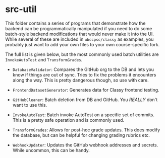 # src-util

This folder contains a series of programs that demonstrate how the backend can be programmatically manipulated if you need to do some batch-style backend modifications that would never make it into the UI. While several of these are included in `ubccpsc/classy` as examples, you probably just want to add your own files to your own course-specific fork.

The full list is given below, but the most commonly used batch utilities are `InvokeAutoTest` and `TransformGrades`.

* `DatabaseValidator`: Compares the GitHub org to the DB and lets you know if things are out of sync. Tries to fix the problems it encounters along the way. This is pretty dangerous though, so use with care.

* `FrontendDatasetGenerator`: Generates data for Classy frontend testing.

* `GitHubCleaner`: Batch deletion from DB and GitHub. You *REALLY* don't want to use this.

* `InvokeAutoTest`: Batch invoke AutoTest on a specific set of commits. This is a pretty safe operation and is commonly used.

* `TransformGrades`: Allows for post-hoc grade updates. This does modify the database, but can be helpful for changing grading rubrics etc.

* `WebhookUpdater`: Updates the GitHub webhook addresses and secrets. While uncommon, this can be handy.
